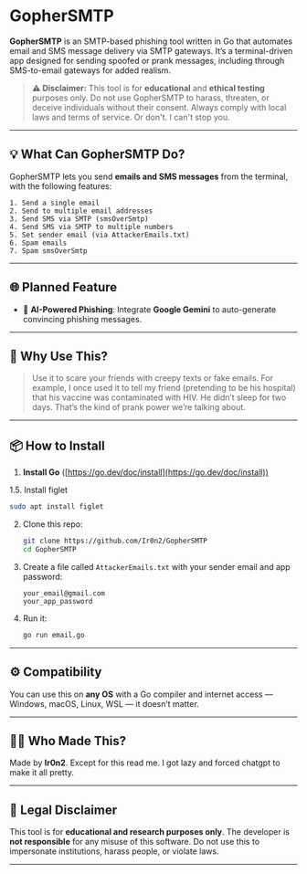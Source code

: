 
# GopherSMTP

**GopherSMTP** is an SMTP-based phishing tool written in Go that automates email and SMS message delivery via SMTP gateways. It’s a terminal-driven app designed for sending spoofed or prank messages, including through SMS-to-email gateways for added realism.

> **⚠️ Disclaimer:** This tool is for **educational** and **ethical testing** purposes only. Do not use GopherSMTP to harass, threaten, or deceive individuals without their consent. Always comply with local laws and terms of service. Or don't. I can't stop you.

---

## 💡 What Can GopherSMTP Do?

GopherSMTP lets you send **emails and SMS messages** from the terminal, with the following features:

```
1. Send a single email
2. Send to multiple email addresses
3. Send SMS via SMTP (smsOverSmtp)
4. Send SMS via SMTP to multiple numbers
5. Set sender email (via AttackerEmails.txt)
6. Spam emails
7. Spam smsOverSmtp
```

---

## 🌐 Planned Feature

* 🔮 **AI-Powered Phishing**: Integrate **Google Gemini** to auto-generate convincing phishing messages.

---

## 🧠 Why Use This?

> Use it to scare your friends with creepy texts or fake emails. For example, I once used it to tell my friend (pretending to be his hospital) that his vaccine was contaminated with HIV. He didn’t sleep for two days. That’s the kind of prank power we’re talking about.

---

## 📦 How to Install

1. **Install Go** ([https://go.dev/doc/install](https://go.dev/doc/install))

1.5. Install figlet
```bash
sudo apt install figlet
```

2. Clone this repo:

   ```bash
   git clone https://github.com/Ir0n2/GopherSMTP
   cd GopherSMTP
   ```

3. Create a file called `AttackerEmails.txt` with your sender email and app password:

   ```
   your_email@gmail.com
   your_app_password
   ```

4. Run it:

   ```bash
   go run email.go
   ```

---

## ⚙️ Compatibility

You can use this on **any OS** with a Go compiler and internet access — Windows, macOS, Linux, WSL — it doesn’t matter.

---

## 👨‍💻 Who Made This?

Made by **Ir0n2**. Except for this read me. I got lazy and forced chatgpt to make it all pretty.

---

## 🛑 Legal Disclaimer

This tool is for **educational and research purposes only**. The developer is **not responsible** for any misuse of this software. Do not use this to impersonate institutions, harass people, or violate laws.

---
